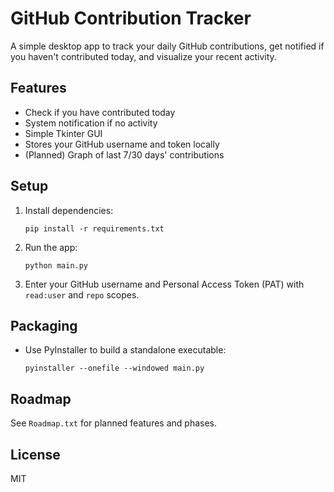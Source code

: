 # GitHub Contribution Tracker

A simple desktop app to track your daily GitHub contributions, get notified if you haven't contributed today, and visualize your recent activity.

## Features
- Check if you have contributed today
- System notification if no activity
- Simple Tkinter GUI
- Stores your GitHub username and token locally
- (Planned) Graph of last 7/30 days' contributions

## Setup
1. Install dependencies:
   ```
   pip install -r requirements.txt
   ```
2. Run the app:
   ```
   python main.py
   ```
3. Enter your GitHub username and Personal Access Token (PAT) with `read:user` and `repo` scopes.

## Packaging
- Use PyInstaller to build a standalone executable:
  ```
  pyinstaller --onefile --windowed main.py
  ```

## Roadmap
See `Roadmap.txt` for planned features and phases.

## License
MIT
